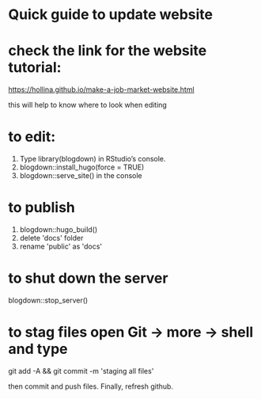 # Quick guide to update website

# check the link for the website tutorial:
https://hollina.github.io/make-a-job-market-website.html

this will help to know where to look when editing 

# to edit:
1. Type library(blogdown) in RStudio’s console.
2. blogdown::install_hugo(force = TRUE)
3. blogdown::serve_site() in the console

# to publish 
1. blogdown::hugo_build()
2. delete 'docs' folder
3. rename 'public' as 'docs'

# to shut down the server 
blogdown::stop_server()


# to stag files open Git -> more -> shell and type
git add -A && git commit -m 'staging all files'

then commit and push files. Finally, refresh github.